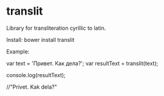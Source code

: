 # translit
Library for transliteration cyrillic to latin.

Install:
bower install translit

Example:

var text = 'Привет. Как дела?';
var resultText = translit(text);

console.log(resultText);

//"Privet. Kak dela?"